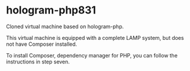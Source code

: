# hologram-php831

Cloned virtual machine based on hologram-php.

This virtual machine is equipped with a complete LAMP system, but does not have Composer installed.

To install Composer, dependency manager for PHP, you can follow the instructions in step seven.
